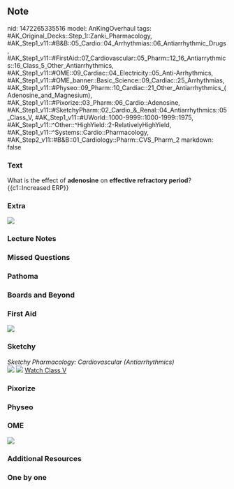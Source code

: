 ## Note
nid: 1472265335516
model: AnKingOverhaul
tags: #AK_Original_Decks::Step_1::Zanki_Pharmacology, #AK_Step1_v11::#B&B::05_Cardio::04_Arrhythmias::06_Antiarrhythmic_Drugs, #AK_Step1_v11::#FirstAid::07_Cardiovascular::05_Pharm::12_16_Antiarrythmics::16_Class_5_Other_Antiarrhythmics, #AK_Step1_v11::#OME::09_Cardiac::04_Electricity::05_Anti-Arrhythmics, #AK_Step1_v11::#OME_banner::Basic_Science::09_Cardiac::25_Arrhythmias, #AK_Step1_v11::#Physeo::09_Pharm::10_Cardiac::21_Other_Antiarrhythmics_(Adenosine_and_Magnesium), #AK_Step1_v11::#Pixorize::03_Pharm::06_Cardio::Adenosine, #AK_Step1_v11::#SketchyPharm::02_Cardio_&_Renal::04_Antiarrhythmics::05_Class_V, #AK_Step1_v11::#UWorld::1000-9999::1000-1999::1975, #AK_Step1_v11::^Other::^HighYield::2-RelativelyHighYield, #AK_Step1_v11::^Systems::Cardio::Pharmacology, #AK_Step2_v11::#B&B::01_Cardiology::Pharm::CVS_Pharm_2
markdown: false

### Text
<div>
  What is the effect of <b>adenosine</b> on <b>effective refractory
  period</b>?
</div>
<div>
  <div>
    {{c1::Increased ERP}}
  </div>
</div>

### Extra
<img src="paste-350263172923958.jpg">

### Lecture Notes


### Missed Questions


### Pathoma


### Boards and Beyond


### First Aid
<img src="paste-258750304747523.jpg">

### Sketchy
<div>
  <i>Sketchy Pharmacology: Cardiovascular (Antiarrhythmics)</i>
</div><img src=
"Screen%20Shot%202019-09-25%20at%209.13.46%20AM.png"> <img src=
"Screen%20Shot%202019-09-25%20at%209.13.53%20AM.png"> <a href=
"https://dashboard.sketchy.com/study/medical/courses/medical-pharmacology/units/medical-pharmacology-cardiovascular-renal/videos/medical-pharmacology-cardiovascular-and-renal-antiarrhythmics-class-v?utm_source=anki&utm_medium=partnership&utm_campaign=february_update&utm_content=medical">
Watch Class V</a>

### Pixorize


### Physeo


### OME
<div class="ome-widget">
  <a href=
  "https://onlinemeded.org/spa/cardiac/arrhythmias/acquire?ref=anki">
  <img src="_OME_AnkiFlashcards_Lesson_5.png"></a>
</div>

### Additional Resources


### One by one

